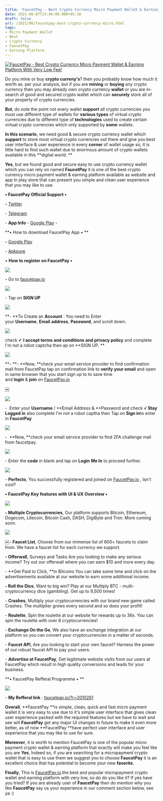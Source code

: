```yaml
---
title: 'FaucetPay - Best Crypto Currency Micro Payment Wallet & Earning Platform With Very Low Fee! '
date: 2021-06-07T23:46:00.000+05:30
draft: false
url: /2021/06/faucetpay-best-crypto-currency-micro.html
tags: 
- Micro Payment Wallet
- Best
- Crypto Currency
- FaucetPay
- Earning Platform
---
```


 [![FaucetPay - Best Crypto Currency Micro Payment Wallet & Earning Platform With Very Low Fee!](https://lh3.googleusercontent.com/-5XgzICEuU4Y/YL5ih8XDfzI/AAAAAAAAExY/5f23YbXrT6AKpn47ECO6THjjNw2j7ICSACLcBGAsYHQ/s1600/1623089795562096-0.png "FaucetPay - Best Crypto Currency Micro Payment Wallet & Earning Platform With Very Low Fee!")](https://lh3.googleusercontent.com/-5XgzICEuU4Y/YL5ih8XDfzI/AAAAAAAAExY/5f23YbXrT6AKpn47ECO6THjjNw2j7ICSACLcBGAsYHQ/s1600/1623089795562096-0.png) 

  

Do you mine or buy **crypto curreny's**? then you probably know how much it worth as. per your analysis, but if you are **mining** or **buying** any crypto currency then you may already own crypto currency **wallet** or you are in-search of good and secured crypto wallet which can **securely** store all of your property of crypto currencies. 

  

**But**, do note the point not every wallet **support** all crypto currencies you must use different type of wallets for **various types** of virtual crypto currencies due to different type of **technologies** used to create certain virtual crypto currencies which only supported by **some** wallets.   

  

**In this scenario**, we need good & secure crypto currency wallet which **support** to store most virtual crypto currencies out there and give you best user interface & user experience in every **corner** of wallet usage so, it is little hard to find such wallet due to enormous amount of crypto wallets available in this **digital world. **  

  

**Yes**, but we found good and secure easy to use crypto currency wallet which you can rely on named **FaucetPay** it is one of the best crypto currency micro payment wallet & earning platform available as website and app in play store that can present you simple and clean user experience that you may like to use.   

  

**• FaucetPay Official Support •**

**\-** [Twitter](https://twitter.com/faucetpayio)

\- [Telegram](https://t.me/FaucetPayOfficial)

  

\- **App Info** - [Google Play](https://play.google.com/store/apps/details?id=faucetpay.free) - 

  

**• How to download FaucetPay App • **

**\-** [Google Play](https://play.google.com/store/apps/details?id=faucetpay.free)

\- [Apkpure](https://www.google.com/amp/s/m.apkpure.com/faucetpay-faucets/faucetpay.free/amp)

  

• **How to register on FaucetPay •**

 **[![](https://lh3.googleusercontent.com/-GGqPqZVI6nI/YL5igs2CkVI/AAAAAAAAExU/TYwGu_qPEUU-2FTsG3J7YmdGdoooBcrkACLcBGAsYHQ/s1600/1623089791160750-1.png)](https://lh3.googleusercontent.com/-GGqPqZVI6nI/YL5igs2CkVI/AAAAAAAAExU/TYwGu_qPEUU-2FTsG3J7YmdGdoooBcrkACLcBGAsYHQ/s1600/1623089791160750-1.png)** 

**\-** Go to [faucetpay.io](http://faucetpay.io)

  

 [![](https://lh3.googleusercontent.com/-bxNgGmIuUzU/YL5ifv-6WWI/AAAAAAAAExQ/0luBKvPo134SSUhSJue4bYm-zzmbkUVbwCLcBGAsYHQ/s1600/1623089785307624-2.png)](https://lh3.googleusercontent.com/-bxNgGmIuUzU/YL5ifv-6WWI/AAAAAAAAExQ/0luBKvPo134SSUhSJue4bYm-zzmbkUVbwCLcBGAsYHQ/s1600/1623089785307624-2.png) 

  

\- Tap on **SIGN UP**

 **[![](https://lh3.googleusercontent.com/-oIRPDDWyeXI/YL5ieFXj0sI/AAAAAAAAExM/4rzrKlKSDgMJt5CsixWw3fhOZw8lnii8QCLcBGAsYHQ/s1600/1623089780381489-3.png)](https://lh3.googleusercontent.com/-oIRPDDWyeXI/YL5ieFXj0sI/AAAAAAAAExM/4rzrKlKSDgMJt5CsixWw3fhOZw8lnii8QCLcBGAsYHQ/s1600/1623089780381489-3.png)** 

**\- **To Create an **Account** : You need to Enter your **Username**, **Email** **address**, **Password**, and scroll down. 

  

  

 [![](https://lh3.googleusercontent.com/-JeHKO5s4L-E/YL5iczB0VfI/AAAAAAAAExI/9hlLQq3RhxE982hyatlPGvU1Ef39ZCDIgCLcBGAsYHQ/s1600/1623089775052453-4.png)](https://lh3.googleusercontent.com/-JeHKO5s4L-E/YL5iczB0VfI/AAAAAAAAExI/9hlLQq3RhxE982hyatlPGvU1Ef39ZCDIgCLcBGAsYHQ/s1600/1623089775052453-4.png) 

  

  

check ✔ **I accept terms and conditions and privacy policy** and complete I'm not a robot captcha then ap on **SIGN UP. **

 **[![](https://lh3.googleusercontent.com/-n8mCBIcN5oA/YL5ibrIVdhI/AAAAAAAAExE/wc41_I28Zn4WBwQ8SeD_1M27OKzVIwzhACLcBGAsYHQ/s1600/1623089770267478-5.png)](https://lh3.googleusercontent.com/-n8mCBIcN5oA/YL5ibrIVdhI/AAAAAAAAExE/wc41_I28Zn4WBwQ8SeD_1M27OKzVIwzhACLcBGAsYHQ/s1600/1623089770267478-5.png)** 

**\- **\- **Now, **check your email service provider to find confirmation mail from FaucetPay tap on confirmation link to **verify** **your email** and open in same browser that you start sign up to to save time and **login** & **join** on [FaucetPay.io](http://FaucetPay.io)

  

￼

 [![](https://lh3.googleusercontent.com/-GcXAbTb87SY/YL5iac_S1QI/AAAAAAAAExA/Dh8eR0U7D54Ts4ZCuv3ElQ5w-KSDBQeBQCLcBGAsYHQ/s1600/1623089764801432-6.png)](https://lh3.googleusercontent.com/-GcXAbTb87SY/YL5iac_S1QI/AAAAAAAAExA/Dh8eR0U7D54Ts4ZCuv3ElQ5w-KSDBQeBQCLcBGAsYHQ/s1600/1623089764801432-6.png) 

  

  

\-  Enter your **Username** / **Email Address & **Password and check √ **Stay Logged in** also complete I'm not a robot captha then Tap on **Sign in**to enter in **FaucetPay**

 **[![](https://lh3.googleusercontent.com/-yksag-E2Wz4/YL5iYxLULXI/AAAAAAAAEw8/MOBzVpWKHrAUpW5wVE5m-IJ2SNaHK67LACLcBGAsYHQ/s1600/1623089759555638-7.png)](https://lh3.googleusercontent.com/-yksag-E2Wz4/YL5iYxLULXI/AAAAAAAAEw8/MOBzVpWKHrAUpW5wVE5m-IJ2SNaHK67LACLcBGAsYHQ/s1600/1623089759555638-7.png)** 

\-  **Now, **check your email service provider to find 2FA challenge mail from faucetpay.

  

 [![](https://lh3.googleusercontent.com/-52DcXRU3g7g/YL5iXvJMAsI/AAAAAAAAEw4/eOFQB5uZPgQv3dYLbLCCcGBeiKoNBSdlgCLcBGAsYHQ/s1600/1623089754974753-8.png)](https://lh3.googleusercontent.com/-52DcXRU3g7g/YL5iXvJMAsI/AAAAAAAAEw4/eOFQB5uZPgQv3dYLbLCCcGBeiKoNBSdlgCLcBGAsYHQ/s1600/1623089754974753-8.png) 

  

\- Enter the **code** in blank and tap on **Login** **Me In** to proceed further. 

  

 [![](https://lh3.googleusercontent.com/-7Q4w2ZUUPs8/YL5iWRxi_gI/AAAAAAAAEw0/ToyWzuYoQKcktfN2Hdqi90c5jqKsnPE_ACLcBGAsYHQ/s1600/1623089748150862-9.png)](https://lh3.googleusercontent.com/-7Q4w2ZUUPs8/YL5iWRxi_gI/AAAAAAAAEw0/ToyWzuYoQKcktfN2Hdqi90c5jqKsnPE_ACLcBGAsYHQ/s1600/1623089748150862-9.png) 

  

\- **Perfecto**, You successfully registered and joined on [FaucetPay.io](http://FaucetPay.io) , Isn't cool?

  

**• FaucetPay Key features with UI & UX Overview •**

 **[![](https://lh3.googleusercontent.com/-KztwRy1XT4k/YL5iU_cC74I/AAAAAAAAEww/FWrzW_iXfcgLU4QsLgVg652oH2kPkQPAACLcBGAsYHQ/s1600/1623089743098394-10.png)](https://lh3.googleusercontent.com/-KztwRy1XT4k/YL5iU_cC74I/AAAAAAAAEww/FWrzW_iXfcgLU4QsLgVg652oH2kPkQPAACLcBGAsYHQ/s1600/1623089743098394-10.png)** 

**\- Multiple Cryptocurrencies**, Our platform supports Bitcoin, Ethereum, Dogecoin, Litecoin, Bitcoin Cash, DASH, DigiByte and Tron. More coming soon.

  

 [![](https://lh3.googleusercontent.com/-3PJeFk5cIKY/YL5iThbcGmI/AAAAAAAAEws/YDjCjEqiaMgpiD4K6QW5YK032XGhoTy9ACLcBGAsYHQ/s1600/1623089737933419-11.png)](https://lh3.googleusercontent.com/-3PJeFk5cIKY/YL5iThbcGmI/AAAAAAAAEws/YDjCjEqiaMgpiD4K6QW5YK032XGhoTy9ACLcBGAsYHQ/s1600/1623089737933419-11.png) 

  

￼- **Faucet List**, Choose from our immense list of 600+ faucets to claim from. We have a faucet list for each currency we support.

  

**\- Offerwall**, Surveys and Tasks Are you looking to make any serious income? Try out our offerwall where you can earn $10 and more every day.

  

\- **Get Paid to Click, **in Bitcoins You can take some time and click on the advertisements available at our website to earn some additional income.

  

**\- Roll the Dice**, Want to big win? Play at our Multiply BTC - multi-cryptocurrency dice (gambling). Get up to 9,500 times!

  

\- **Crashes**, Multiply your cryptocurrencies with our brand new game called Crashes. The multiplier grows every second and so does your profit!

  

\- **Roulette**, Spin the roulette at our website for rewards up to 36x. You can spin the roulette with over 8 cryptocurrencies!

  

\- **Exchange On the Go**, We also have an exchange integration at our platform so you can convert your cryptocurrencies in a matter of seconds.

  

\- **Faucet API**, Are you looking to start your own faucet? Harness the power of our robust faucet API to pay your users.

  

\- **Advertise at FaucetPay**, Get legitimate website visits from our users at FaucetPay which result in high quality conversions and leads for your business.

**• FaucetPay Refferal Programme • **

 **[![](https://lh3.googleusercontent.com/-lHi_eVzYBqs/YL5iSLY39QI/AAAAAAAAEwo/jJaK0ebVYacElbsZS7YrU81Bwr8xhxqmwCLcBGAsYHQ/s1600/1623089726853608-12.png)](https://lh3.googleusercontent.com/-lHi_eVzYBqs/YL5iSLY39QI/AAAAAAAAEwo/jJaK0ebVYacElbsZS7YrU81Bwr8xhxqmwCLcBGAsYHQ/s1600/1623089726853608-12.png)** 

\- **My Refferal link** : [faucetpay.io/?r=2010261](http://faucetpay.io/?r=2010261)

  

**Overall**, **FaucetPay **is simple, clean, quick and fast micro payment wallet it is very easy to use due to it's simple user interface that gives clean user experience packed with the required features but we have to wait and see will **FaucetPay** get any major UI changes in future to make it even more better, as of now **FaucetPay **have perfect user interface and user experience that you may like to use for sure.   

  

**Moreover**, it is worth to mention FaucetPay is one of the popular micro payment crypto wallet & earning platform that exactly will make you feel like you are **Yes**, Indeed so, if you are searching for a micropayment crypto wallet that is easy to use them we suggest you to choose **FaucetPay** it is an excellent choice that has potential to become your new **favorite**.   

  

**Finally**, This is [FaucetPay.io](http://FaucetPay.io).the best and popular micropayment crypto wallet and earning platform with very low, so do do you like it? If yes have you tried? If you are already user of **FaucetPay** then do mention why you like **FaucetPay** say us your experience in our comment section below, see ya :)